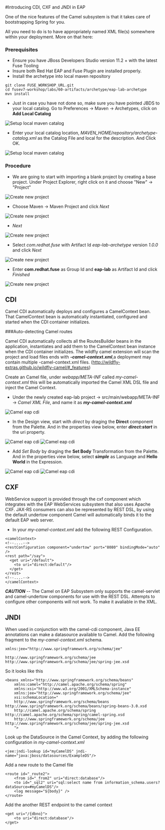 #Introducing CDI, CXF and JNDI in EAP

One of the nice features of the Camel subsystem is that it takes care of bootstrapping Spring for you.

All you need to do is to have appropriately named XML file(s) somewhere within your deployment. More on that here:

### Prerequisites

- Ensure you have JBoss Developers Studio version 11.2 + with the latest Fuse Tooling
- Insure both Red Hat EAP and Fuse Plugin are installed properly.
- Install the archetype into local maven repository

```
git clone FUSE_WORKSHOP_URL.git
cd fusev7-workshop/labs/60-artifacts/archetype/eap-lab-archetype
mvn install
```

- Just in case you have not done so, make sure you have pointed JBDS to your local catalog. Go to Preferences -> Maven -> Archetypes, click on **Add Local Catalog**

![Setup local maven catalog](images/60-lab01-Step-01.png)

- Enter your local catalog location, *MAVEN_HOME/repository/archetype-catalog.xml* as the Catalog File and local for the description. And Click OK.

![Setup local maven catalog](images/60-lab01-Step-02.png)
### Procedure

- We are going to start with importing a blank project by creating a base project. 
Under Project Explorer, right click on it and choose "New" -> "Project"

![Create new project](images/60-lab01-Step-03.png)

- Choose Maven -> Maven Project and click *Next*

![Create new project](images/60-lab01-Step-04.png)

- *Next*

![Create new project](images/60-lab01-Step-05.png)

- Select *com.redhat.fuse* with Artifact Id *eap-lab-archetype* version *1.0.0* and click *Next*

![Create new project](images/60-lab01-Step-06.png)

- Enter **com.redhat.fuse** as Group Id and **eap-lab** as Artifact Id and click *Finished*

![Create new project](images/60-lab01-Step-07.png)

## CDI

Camel CDI automatically deploys and configures a CamelContext bean. That CamelContext bean is automatically instantiated, configured and started when the CDI container initializes. 

###Auto-detecting Camel routes

Camel CDI automatically collects all the RoutesBuilder beans in the application, instantiates and add them to the CamelContext bean instance when the CDI container initializes. The wildfly camel extension will scan the project and load files ends with ***-camel-context.xml***,a deployment may contain multiple -camel-context.xml files.
(http://wildfly-extras.github.io/wildfly-camel/#_features)

Create an Camel file, under *webapp/META-INF* called *my-camel-context.xml* this will be automatically imported the Camel XML DSL file and inject the Camel Context.  

- Under the newly created eap-lab project -> src/main/webapp/META-INF -> *Camel XML File*, and name it as ***my-camel-context.xml***
 
![Camel eap cdi](images/60-lab01-Step-08.png)

- In the Design view, start with *direct* by draging the **Direct** component from the Palette. And in the properties view below, enter ***direct:start*** in the uri property.

![Camel eap cdi](images/60-lab01-Step-09.png)
![Camel eap cdi](images/60-lab01-Step-10.png)

- Add *Set Body* by draging the **Set Body** Transformation from the Palette. And in the properties view below, select ***simple*** as Language and **Hello World** in the Expression.

![Camel eap cdi](images/60-lab01-Step-11.png)
![Camel eap cdi](images/60-lab01-Step-12.png)

## CXF
WebService support is provided through the cxf component which integrates with the EAP WebServices subsystem that also uses Apache CXF. JAX-RS consumers can also be represented by REST DSL, by using the default undertow component Camel will automatically binds it to the default EAP web server.

- In your *my-camel-context.xml* add the following REST Configuration.
 
```
<camelContext>
<!--....-->
<restConfiguration component="undertow" port="8080" bindingMode="auto" />
<rest path="/say">
  <get uri="/default">
	<to uri="direct:default"/>
  </get>
</rest>
<!--....-->
</camelContext>
```

***CAUTION*** -- 
The Camel on EAP Subsystem only supports the camel-servlet and camel-undertow components for use with the REST DSL. Attempts to configure other components will not work. To make it avaliable in the XML. 

## JNDI
When used in conjunction with the camel-cdi component, Java EE annotations can make a datasource available to Camel. Add the following fragment to the *my-camel-context.xml* schema.

```
xmlns:jee="http://www.springframework.org/schema/jee"

http://www.springframework.org/schema/jee http://www.springframework.org/schema/jee/spring-jee.xsd
```

So it looks like this

```
<beans xmlns="http://www.springframework.org/schema/beans"
    xmlns:camel="http://camel.apache.org/schema/spring"
    xmlns:xsi="http://www.w3.org/2001/XMLSchema-instance" 
    xmlns:jee="http://www.springframework.org/schema/jee"
    xsi:schemaLocation="
    http://www.springframework.org/schema/beans http://www.springframework.org/schema/beans/spring-beans-3.0.xsd        
    http://camel.apache.org/schema/spring http://camel.apache.org/schema/spring/camel-spring.xsd
    http://www.springframework.org/schema/jee http://www.springframework.org/schema/jee/spring-jee.xsd
    ">
```

Look up the DataSource in the Camel Context, by adding the following configuration in *my-camel-context.xml*  

```
<jee:jndi-lookup id="myCamelDS" jndi-name="java:jboss/datasources/ExampleDS"/>
```

Add a new route to the Camel file

```
<route id="_route2">
	<from id="_from2" uri="direct:database"/>
	<to id="_sql2" uri="sql:select name from information_schema.users?dataSource=#myCamelDS"/>
	<log message="${body}" />
</route>
```

Add the another REST endpoint to the camel context

```
<get uri="/{dbno}">
	<to uri="direct:database"/>
</get>
```

